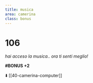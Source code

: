 ```yaml
---
title: musica
area: camerina
class: bonus
---
```

# 106
_hai acceso la musica.. ora ti senti meglio!_

**#BONUS +2**

⬇️ [[40-camerina-computer]]

